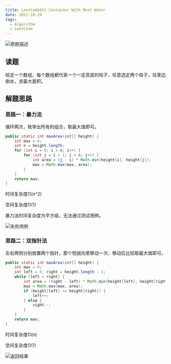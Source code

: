 ```yaml
---
title: LeetCode011 Container With Most Water
date: 2022-10-29
tags:
  - Algorithm
  - LeetCode
---
```



![原题描述](https://cdn.jsdelivr.net/gh/snail-tech/oss@master/uPic/wh7S7t.png)

## 读题

给定一个数组，每个数组都代表一个一定高度的柱子，任意选定两个柱子，往里边倒水，求最大面积。

## 解题思路

### 思路一：暴力法

循环两次，枚举出所有的组合，取最大值即可。

```java
public static int maxArea(int[] height) {
    int max = 0;
    int n = height.length;
    for (int i = 0; i < n; i++) {
        for (int j = i + 1; j < n; j++) {
            int area = (j - i) * Math.min(height[i], height[j]);
            max = Math.max(max, area);
        }
    }
    return max;
}
```

时间复杂度O(n^2)

空间复杂度O(1)

暴力法时间复杂度为平方级，无法通过测试用例。

![失败用例](https://cdn.jsdelivr.net/gh/snail-tech/oss@master/uPic/MtcpdQ.png)

### 思路二：双指针法

左右两侧分别放置两个指针，那个短就向里移动一次，移动后比较取最大值即可。

```java
public static int maxArea(int[] height) {
    int max = 0;
    int left = 0, right = height.length - 1;
    while (left < right) {
        int area = (right - left) * Math.min(height[left], height[right]);
        max = Math.max(max, area);
        if (height[left] <= height[right]) {
            left++;
        } else {
            right--;
        }
    }
    return max;
}
```

时间复杂度O(n)

空间复杂度O(1)

![返回结果](https://cdn.jsdelivr.net/gh/snail-tech/oss@master/uPic/IDbgUi.png)
